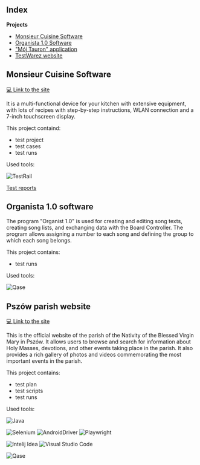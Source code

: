 ## Index

**Projects**
- [Monsieur Cuisine Software](https://github.com/My-testing-projects/Collection/tree/master/Monsieur%20Cuisine)
- [Organista 1.0 Software](https://github.com/My-testing-projects/Collection/tree/master/Organista%201.0)
- ["Mój Tauron" application](https://github.com/My-testing-projects/Collection/tree/master/Tauron%20application)
- [TestWarez website](https://github.com/My-testing-projects/Collection/tree/master/TestWarez%20website)


## Monsieur Cuisine Software

[💻 Link to the site](https://www.monsieur-cuisine.com/pl)

It is a multi-functional device for your kitchen with extensive equipment, with lots of recipes with step-by-step instructions, WLAN connection and a 7-inch touchscreen display.

This project containd:
  -  test project
  -  test cases
  -  test runs

Used tools:

![TestRail](https://img.shields.io/badge/TestRail-%230A1A2F?style=flat&logo=TestRail)

[Test reports](https://drive.google.com/drive/folders/1_jTrSFk44w5x8FqTzh025DHh0G_89q-X)



## Organista 1.0 software

The program "Organist 1.0" is used for creating and editing song texts, creating song lists, and exchanging data with the Board Controller. The program allows assigning a number to each song and defining the group to which each song belongs.

This project contains:
  - test runs

Used tools:

![Qase](https://img.shields.io/badge/Qase-%230A1A2F?style=flat&logo=Qase&logoColor=%236875CD) 



## Pszów parish website

[💻 Link to the site](https://bazylika-pszow.pl/)

This is the official website of the parish of the Nativity of the Blessed Virgin Mary in Pszów. It allows users to browse and search for information about Holy Masses, devotions, and other events taking place in the parish. It also provides a rich gallery of photos and videos commemorating the most important events in the parish.

This project contains:
  - test plan
  - test scripts
  - test runs

Used tools:

![Java](https://img.shields.io/badge/Java-%230A1A2F?style=flat&logo=openjdk&logoColor=%236875CD)

![Selenium](https://img.shields.io/badge/Selenium-%230A1A2F?style=flat&logo=Selenium&logoColor=%2300cc00) ![AndroidDriver](https://img.shields.io/badge/AndroidDriver-%230A1A2F?style=flat&logo=Webdriver
) ![Playwright](https://img.shields.io/badge/Playwright-%230A1A2F?style=flat&logo=Playwright&logoColor=%2345ba4b)

![Intelij Idea](https://img.shields.io/badge/-IntelliJ%20IDEA-0A1A2F?style=flat&logo=intelliJ-idea&logoColor=0a76ef) ![Visual Studio Code](https://img.shields.io/badge/Visual%20Studio%20Code-%230A1A2F?style=flat&logo=Visual%20Studio&logoColor=%2348aaeb) 

![Qase](https://img.shields.io/badge/Qase-%230A1A2F?style=flat&logo=Qase&logoColor=%236875CD)



